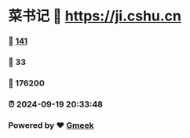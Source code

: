 # 菜书记 :link: https://ji.cshu.cn 
### :page_facing_up: [141](https://ji.cshu.cn/tag.html) 
### :speech_balloon: 33 
### :hibiscus: 176200 
### :alarm_clock: 2024-09-19 20:33:48 
### Powered by :heart: [Gmeek](https://github.com/Meekdai/Gmeek)
